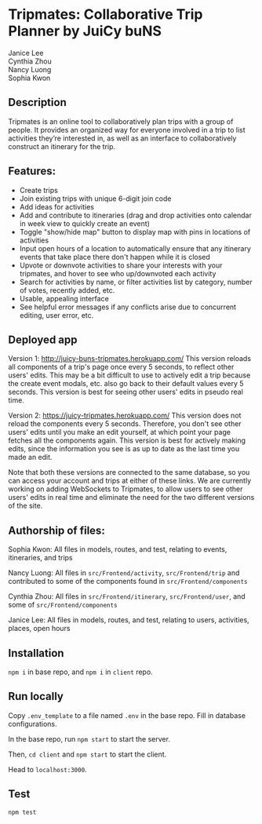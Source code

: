 # Tripmates: Collaborative Trip Planner by JuiCy buNS
Janice Lee  
Cynthia Zhou  
Nancy Luong  
Sophia Kwon

## Description
Tripmates is an online tool to collaboratively plan trips with a group of people. It provides an organized way for everyone involved in a trip to list activities they’re interested in, as well as an interface to collaboratively construct an itinerary for the trip.

## Features:
* Create trips
* Join existing trips with unique 6-digit join code
* Add ideas for activities
* Add and contribute to itineraries (drag and drop activities onto calendar in week view to quickly create an event)
* Toggle "show/hide map" button to display map with pins in locations of activities
* Input open hours of a location to automatically ensure that any itinerary events that take place there don't happen while it is closed
* Upvote or downvote activities to share your interests with your tripmates, and hover to see who up/downvoted each activity
* Search for activities by name, or filter activities list by category, number of votes, recently added, etc.
* Usable, appealing interface
* See helpful error messages if any conflicts arise due to concurrent editing, user error, etc.

## Deployed app

Version 1: 
http://juicy-buns-tripmates.herokuapp.com/ 
This version reloads all components of a trip's page once every 5 seconds, to reflect other users' edits. This may be a bit difficult to use to actively edit a trip because the create event modals, etc. also go back to their default values every 5 seconds. This version is best for seeing other users' edits in pseudo real time.

Version 2: 
https://juicy-tripmates.herokuapp.com/ 
This version does not reload the components every 5 seconds. Therefore, you don't see other users' edits until you make an edit yourself, at which point your page fetches all the components again. This version is best for actively making edits, since the information you see is as up to date as the last time you made an edit.

Note that both these versions are connected to the same database, so you can access your account and trips at either of these links. We are currently working on adding WebSockets to Tripmates, to allow users to see other users' edits in real time and eliminate the need for the two different versions of the site.

## Authorship of files:
Sophia Kwon: All files in models, routes, and test, relating to events, itineraries, and trips

Nancy Luong: All files in `src/Frontend/activity`, `src/Frontend/trip` and contributed to some of the components found in `src/Frontend/components`

Cynthia Zhou: All files in `src/Frontend/itinerary`, `src/Frontend/user`, and some of `src/Frontend/components`

Janice Lee: All files in models, routes, and test, relating to users, activities, places, open hours

## Installation
`npm i` in base repo, and `npm i` in `client` repo.

## Run locally
Copy `.env_template` to a file named `.env` in the base repo. Fill in database configurations.

In the base repo, run `npm start` to start the server.

Then, `cd client` and `npm start` to start the client. 

Head to `localhost:3000`.

## Test
`npm test`

